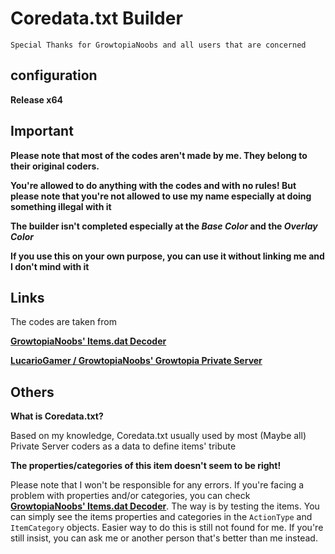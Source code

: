 # Coredata.txt Builder
`Special Thanks for GrowtopiaNoobs and all users that are concerned`

## configuration
**Release x64**

## Important
**Please note that most of the codes aren't made by me. They belong to their original coders.**

**You're allowed to do anything with the codes and with no rules! But please note that you're not allowed to use my name especially at doing something illegal with it**

**The builder isn't completed especially at the _Base Color_ and the _Overlay Color_**

**If you use this on your own purpose, you can use it without linking me and I don't mind with it**

## Links
The codes are taken from

**[GrowtopiaNoobs' Items.dat Decoder](https://github.com/GrowtopiaNoobs/Growtopia_ItemsDecoder)**

**[LucarioGamer / GrowtopiaNoobs' Growtopia Private Server](https://github.com/LucarioGamer/GrowtopiaServer)**

## Others
**What is Coredata.txt?**

Based on my knowledge, Coredata.txt usually used by most (Maybe all) Private Server coders as a data to define items' tribute

**The properties/categories of this item doesn't seem to be right!**

Please note that I won't be responsible for any errors. If you're facing a problem with properties and/or categories, you can check
**[GrowtopiaNoobs' Items.dat Decoder](https://github.com/GrowtopiaNoobs/Growtopia_ItemsDecoder)**.
The way is by testing the items. You can simply see the items properties and categories in the `ActionType` and `ItemCategory` objects.
Easier way to do this is still not found for me. If you're still insist, you can ask me or another person that's better than me instead.
